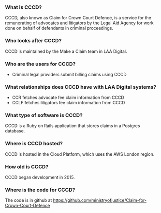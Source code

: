 ### What is CCCD?
CCCD, also known as Claim for Crown Court Defence, is a service for the remunerating of advocates and litigators by the Legal Aid Agency for work done on behalf of defendants in criminal proceedings.

### Who looks after CCCD?
CCCD is maintained by the Make a Claim team in LAA Digital.

### Who are the users for CCCD?
- Criminal legal providers submit billing claims using CCCD

### What relationships does CCCD have with LAA Digital systems?
- CCR fetches advocate fee claim information from CCCD
- CCLF fetches litigators fee claim information from CCCD

### What type of software is CCCD?
CCCD is a Ruby on Rails application that stores claims in a Postgres database.

### Where is CCCD hosted?
CCCD is hosted in the Cloud Platform, which uses the AWS London region.

### How old is CCCD?
CCCD began development in 2015.

### Where is the code for CCCD?
The code is in github at https://github.com/ministryofjustice/Claim-for-Crown-Court-Defence
